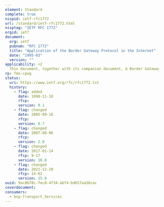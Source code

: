 ```yaml
---
element: Standard
complete: true
nispid: ietf-rfc1772
url: /standard/ietf-rfc1772.html
nisptag: "IETF RFC 1772"
orgid: ietf
document:
  org: ietf
  pubnum: "RFC 1772"
  title: "Application of the Border Gateway Protocol in the Internet"
  date: "1995-03"
  version: ""
applicability: >2
  This document, together with its companion document, A Border Gateway Protocol 4 (BGP-4) (RFC 4271 2006), define an inter-autonomous system routing protocol for the Internet. RFC 1771 1995 defines the BGP protocol specification, and this document describes the usage of the BGP in the Internet.
rp: fmn-cpwg
status:
  uri: https://www.ietf.org/rfc/rfc1772.txt
  history: 
    - flag: added
      date: 1998-11-10
      rfcp: 
      version: 0.1
    - flag: changed
      date: 2005-09-16
      rfcp: 
      version: 0.7
    - flag: changed
      date: 2007-08-06
      rfcp: 
      version: 2.0
    - flag: changed
      date: 2017-01-14
      rfcp: 9-17
      version: 10.0
    - flag: changed
      date: 2022-12-20
      rfcp: 14-62
      version: 15.0
uuid: 9ac8678c-fec8-4734-abf4-bd657aa58cac
coverdocument:
consumers:
  - bsp-Transport_Services
---
```

